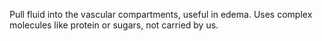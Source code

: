 Pull fluid into the vascular compartments, useful in edema. Uses complex molecules like protein or sugars, not carried by us.